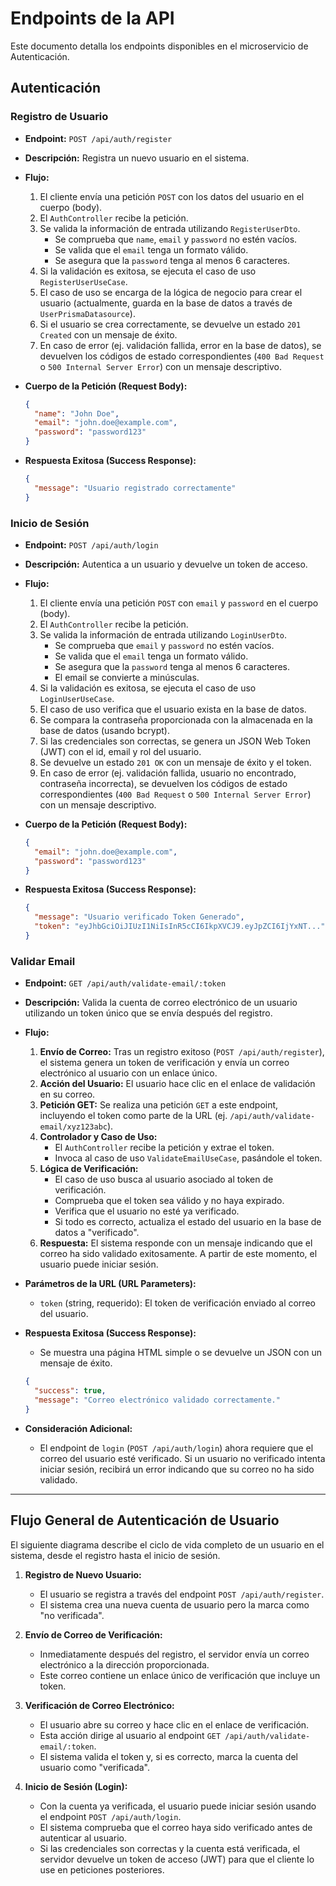 # Endpoints de la API

Este documento detalla los endpoints disponibles en el microservicio de Autenticación.


## Autenticación

### Registro de Usuario

- **Endpoint:** `POST /api/auth/register`
- **Descripción:** Registra un nuevo usuario en el sistema.
- **Flujo:**
  1. El cliente envía una petición `POST` con los datos del usuario en el cuerpo (body).
  2. El `AuthController` recibe la petición.
  3. Se valida la información de entrada utilizando `RegisterUserDto`.
     - Se comprueba que `name`, `email` y `password` no estén vacíos.
     - Se valida que el `email` tenga un formato válido.
     - Se asegura que la `password` tenga al menos 6 caracteres.
  4. Si la validación es exitosa, se ejecuta el caso de uso `RegisterUserUseCase`.
  5. El caso de uso se encarga de la lógica de negocio para crear el usuario (actualmente, guarda en la base de datos a través de `UserPrismaDatasource`).
  6. Si el usuario se crea correctamente, se devuelve un estado `201 Created` con un mensaje de éxito.
  7. En caso de error (ej. validación fallida, error en la base de datos), se devuelven los códigos de estado correspondientes (`400 Bad Request` o `500 Internal Server Error`) con un mensaje descriptivo.
- **Cuerpo de la Petición (Request Body):**

  ```json
  {
    "name": "John Doe",
    "email": "john.doe@example.com",
    "password": "password123"
  }
  ```

- **Respuesta Exitosa (Success Response):**

  ```json
  {
    "message": "Usuario registrado correctamente"
  }
  ```

### Inicio de Sesión

- **Endpoint:** `POST /api/auth/login`
- **Descripción:** Autentica a un usuario y devuelve un token de acceso.
- **Flujo:**
  1. El cliente envía una petición `POST` con `email` y `password` en el cuerpo (body).
  2. El `AuthController` recibe la petición.
  3. Se valida la información de entrada utilizando `LoginUserDto`.
     - Se comprueba que `email` y `password` no estén vacíos.
     - Se valida que el `email` tenga un formato válido.
     - Se asegura que la `password` tenga al menos 6 caracteres.
     - El email se convierte a minúsculas.
  4. Si la validación es exitosa, se ejecuta el caso de uso `LoginUserUseCase`.
  5. El caso de uso verifica que el usuario exista en la base de datos.
  6. Se compara la contraseña proporcionada con la almacenada en la base de datos (usando bcrypt).
  7. Si las credenciales son correctas, se genera un JSON Web Token (JWT) con el id, email y rol del usuario.
  8. Se devuelve un estado `201 OK` con un mensaje de éxito y el token.
  9. En caso de error (ej. validación fallida, usuario no encontrado, contraseña incorrecta), se devuelven los códigos de estado correspondientes (`400 Bad Request` o `500 Internal Server Error`) con un mensaje descriptivo.
- **Cuerpo de la Petición (Request Body):**

  ```json
  {
    "email": "john.doe@example.com",
    "password": "password123"
  }
  ```

- **Respuesta Exitosa (Success Response):**

  ```json
  {
    "message": "Usuario verificado Token Generado",
    "token": "eyJhbGciOiJIUzI1NiIsInR5cCI6IkpXVCJ9.eyJpZCI6IjYxNT..."
  }
  ```

### Validar Email

- **Endpoint:** `GET /api/auth/validate-email/:token`
- **Descripción:** Valida la cuenta de correo electrónico de un usuario utilizando un token único que se envía después del registro.
- **Flujo:**
  1. **Envío de Correo:** Tras un registro exitoso (`POST /api/auth/register`), el sistema genera un token de verificación y envía un correo electrónico al usuario con un enlace único.
  2. **Acción del Usuario:** El usuario hace clic en el enlace de validación en su correo.
  3. **Petición GET:** Se realiza una petición `GET` a este endpoint, incluyendo el token como parte de la URL (ej. `/api/auth/validate-email/xyz123abc`).
  4. **Controlador y Caso de Uso:**
     - El `AuthController` recibe la petición y extrae el token.
     - Invoca al caso de uso `ValidateEmailUseCase`, pasándole el token.
  5. **Lógica de Verificación:**
     - El caso de uso busca al usuario asociado al token de verificación.
     - Comprueba que el token sea válido y no haya expirado.
     - Verifica que el usuario no esté ya verificado.
     - Si todo es correcto, actualiza el estado del usuario en la base de datos a "verificado".
  6. **Respuesta:** El sistema responde con un mensaje indicando que el correo ha sido validado exitosamente. A partir de este momento, el usuario puede iniciar sesión.
- **Parámetros de la URL (URL Parameters):**

  - `token` (string, requerido): El token de verificación enviado al correo del usuario.

- **Respuesta Exitosa (Success Response):**

  - Se muestra una página HTML simple o se devuelve un JSON con un mensaje de éxito.
  ```json
  {
    "success": true,
    "message": "Correo electrónico validado correctamente."
  }
  ```
- **Consideración Adicional:**
  - El endpoint de `login` (`POST /api/auth/login`) ahora requiere que el correo del usuario esté verificado. Si un usuario no verificado intenta iniciar sesión, recibirá un error indicando que su correo no ha sido validado.

---

## Flujo General de Autenticación de Usuario

El siguiente diagrama describe el ciclo de vida completo de un usuario en el sistema, desde el registro hasta el inicio de sesión.

1.  **Registro de Nuevo Usuario:**
    - El usuario se registra a través del endpoint `POST /api/auth/register`.
    - El sistema crea una nueva cuenta de usuario pero la marca como "no verificada".

2.  **Envío de Correo de Verificación:**
    - Inmediatamente después del registro, el servidor envía un correo electrónico a la dirección proporcionada.
    - Este correo contiene un enlace único de verificación que incluye un token.

3.  **Verificación de Correo Electrónico:**
    - El usuario abre su correo y hace clic en el enlace de verificación.
    - Esta acción dirige al usuario al endpoint `GET /api/auth/validate-email/:token`.
    - El sistema valida el token y, si es correcto, marca la cuenta del usuario como "verificada".

4.  **Inicio de Sesión (Login):**
    - Con la cuenta ya verificada, el usuario puede iniciar sesión usando el endpoint `POST /api/auth/login`.
    - El sistema comprueba que el correo haya sido verificado antes de autenticar al usuario.
    - Si las credenciales son correctas y la cuenta está verificada, el servidor devuelve un token de acceso (JWT) para que el cliente lo use en peticiones posteriores.